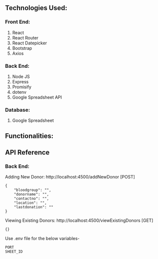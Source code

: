 ## Technologies Used:

### Front End:
1. React
2. React Router
3. React Datepicker
4. Bootstrap
5. Axios

### Back End:
1. Node JS
2. Express
3. Promisify
4. dotenv
5. Google Spreadsheet API

### Database:
1. Google Spreadsheet

## Functionalities:


## API Reference

### Back End: 

Adding New Donor: http://localhost:4500/addNewDonor [POST]

```
{
	"bloodgroup": "",
	"donorname": "",
	"contactno": "",
	"location": "",
	"lastdonation": ""
}
```

Viewing Existing Donors: http://localhost:4500/viewExistingDonors [GET]

`{}`


Use .env file for the below variables-

```
PORT
SHEET_ID
```
